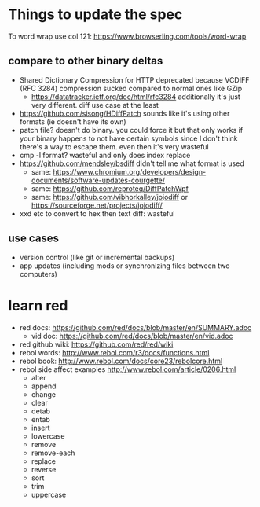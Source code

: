 # Things to update the spec

To word wrap use col 121: https://www.browserling.com/tools/word-wrap

## compare to other binary deltas
* Shared Dictionary Compression for HTTP deprecated because VCDIFF (RFC 3284) compression sucked compared to normal ones like GZip
   * https://datatracker.ietf.org/doc/html/rfc3284 additionally it's just very different. diff use case at the least
* https://github.com/sisong/HDiffPatch sounds like it's using other formats (ie doesn't have its own)
* patch file? doesn't do binary. you could force it but that only works if your binary happens to not have certain symbols since
   I don't think there's a way to escape them. even then it's very wasteful
* cmp -l format? wasteful and only does index replace
* https://github.com/mendsley/bsdiff didn't tell me what format is used
   * same: https://www.chromium.org/developers/design-documents/software-updates-courgette/
   * same: https://github.com/reproteq/DiffPatchWpf
   * same: https://github.com/vibhorkalley/jojodiff or https://sourceforge.net/projects/jojodiff/
* xxd etc to convert to hex then text diff: wasteful

## use cases
* version control (like git or incremental backups)
* app updates (including mods or synchronizing files between two computers)


# learn red
* red docs: https://github.com/red/docs/blob/master/en/SUMMARY.adoc
   * vid doc: https://github.com/red/docs/blob/master/en/vid.adoc
* red github wiki: https://github.com/red/red/wiki
* rebol words: http://www.rebol.com/r3/docs/functions.html
* rebol book: http://www.rebol.com/docs/core23/rebolcore.html
* rebol side affect examples http://www.rebol.com/article/0206.html
   * alter
   * append
   * change
   * clear
   * detab
   * entab
   * insert
   * lowercase
   * remove
   * remove-each
   * replace
   * reverse
   * sort
   * trim
   * uppercase
